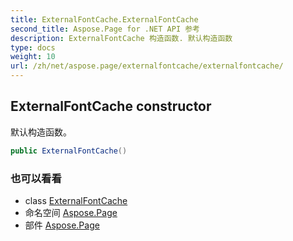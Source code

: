 ```yaml
---
title: ExternalFontCache.ExternalFontCache
second_title: Aspose.Page for .NET API 参考
description: ExternalFontCache 构造函数. 默认构造函数
type: docs
weight: 10
url: /zh/net/aspose.page/externalfontcache/externalfontcache/
---
```

## ExternalFontCache constructor

默认构造函数。

```csharp
public ExternalFontCache()
```

### 也可以看看

* class [ExternalFontCache](../)
* 命名空间 [Aspose.Page](../../externalfontcache/)
* 部件 [Aspose.Page](../../../)


